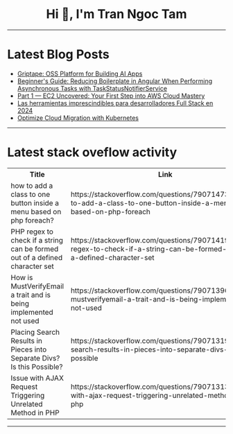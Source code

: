 <h1 align="center">Hi 👋, I'm Tran Ngoc Tam</h1>

---

# Latest Blog Posts 
<!-- BLOG-POST-LIST:START -->
- [Griptape: OSS Platform for Building AI Apps](https://dev.to/griptape/griptape-oss-platform-for-building-ai-apps-28ca)
- [Beginner&#39;s Guide: Reducing Boilerplate in Angular When Performing Asynchronous Tasks with TaskStatusNotifierService](https://dev.to/rensjaspers/beginners-guide-reducing-boilerplate-in-angular-when-performing-asynchronous-tasks-with-taskstatusnotifierservice-1i8p)
- [Part 1 — EC2 Uncovered: Your First Step into AWS Cloud Mastery](https://dev.to/mukhilpadmanabhan/part-1-ec2-uncovered-your-first-step-into-aws-cloud-mastery-c0j)
- [Las herramientas imprescindibles para desarrolladores Full Stack en 2024](https://dev.to/adriangrahldev/las-herramientas-imprescindibles-para-desarrolladores-full-stack-en-2024-146g)
- [Optimize Cloud Migration with Kubernetes](https://dev.to/craftworkai/optimize-cloud-migration-with-kubernetes-2kmg)
<!-- BLOG-POST-LIST:END -->

---

# Latest stack oveflow activity
<table>
  <tr><th>Title</th><th>Link</th></tr>
  <!-- STACKOVERFLOW:START --><tr><td>how to add a class to one button inside a menu based on php foreach?</td><td>https://stackoverflow.com/questions/79071473/how-to-add-a-class-to-one-button-inside-a-menu-based-on-php-foreach</td></tr><tr><td>PHP regex to check if a string can be formed out of a defined character set</td><td>https://stackoverflow.com/questions/79071419/php-regex-to-check-if-a-string-can-be-formed-out-of-a-defined-character-set</td></tr><tr><td>How is MustVerifyEmail a trait and is being implemented not used</td><td>https://stackoverflow.com/questions/79071396/how-is-mustverifyemail-a-trait-and-is-being-implemented-not-used</td></tr><tr><td>Placing Search Results in Pieces into Separate Divs? Is this Possible?</td><td>https://stackoverflow.com/questions/79071319/placing-search-results-in-pieces-into-separate-divs-is-this-possible</td></tr><tr><td>Issue with AJAX Request Triggering Unrelated Method in PHP</td><td>https://stackoverflow.com/questions/79071313/issue-with-ajax-request-triggering-unrelated-method-in-php</td></tr><!-- STACKOVERFLOW:END -->
</table>

---


